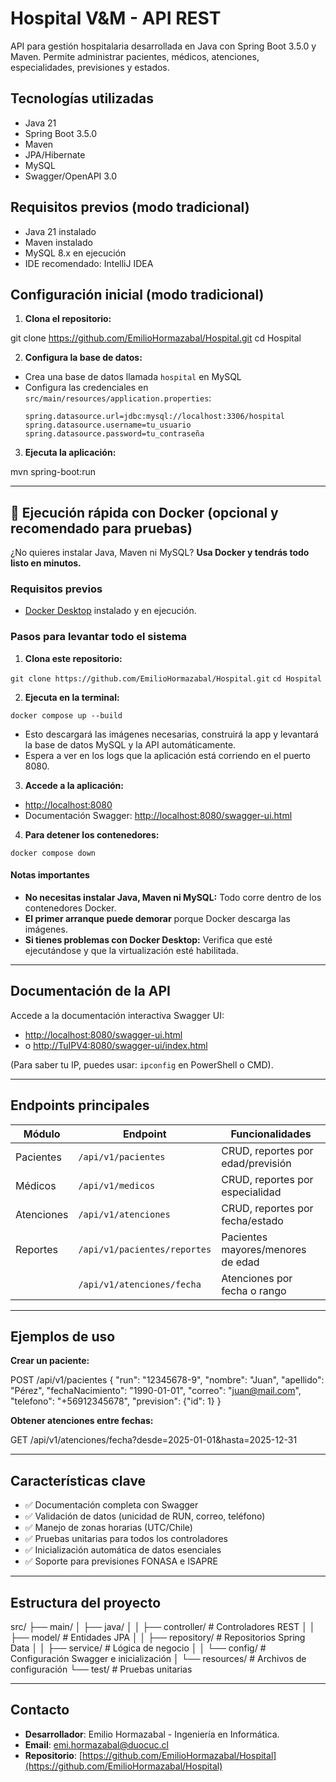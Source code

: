 # Hospital V&M - API REST

API para gestión hospitalaria desarrollada en Java con Spring Boot 3.5.0 y Maven. Permite administrar pacientes, médicos, atenciones, especialidades, previsiones y estados.

## Tecnologías utilizadas
- Java 21
- Spring Boot 3.5.0
- Maven
- JPA/Hibernate
- MySQL
- Swagger/OpenAPI 3.0

## Requisitos previos (modo tradicional)
- Java 21 instalado
- Maven instalado
- MySQL 8.x en ejecución
- IDE recomendado: IntelliJ IDEA

## Configuración inicial (modo tradicional)
1. **Clona el repositorio:**

git clone https://github.com/EmilioHormazabal/Hospital.git
cd Hospital

2. **Configura la base de datos:**
- Crea una base de datos llamada `hospital` en MySQL
- Configura las credenciales en `src/main/resources/application.properties`:
  ```
  spring.datasource.url=jdbc:mysql://localhost:3306/hospital
  spring.datasource.username=tu_usuario
  spring.datasource.password=tu_contraseña
  ```

3. **Ejecuta la aplicación:**

mvn spring-boot:run


---

## 🚀 Ejecución rápida con Docker (opcional y recomendado para pruebas)

¿No quieres instalar Java, Maven ni MySQL? **Usa Docker y tendrás todo listo en minutos.**

### Requisitos previos
- [Docker Desktop](https://www.docker.com/products/docker-desktop/) instalado y en ejecución.

### Pasos para levantar todo el sistema
1. **Clona este repositorio:**

`git clone https://github.com/EmilioHormazabal/Hospital.git`
`cd Hospital`

2. **Ejecuta en la terminal:**

`docker compose up --build`

- Esto descargará las imágenes necesarias, construirá la app y levantará la base de datos MySQL y la API automáticamente.
- Espera a ver en los logs que la aplicación está corriendo en el puerto 8080.

3. **Accede a la aplicación:**
- [http://localhost:8080](http://localhost:8080)
- Documentación Swagger: [http://localhost:8080/swagger-ui.html](http://localhost:8080/swagger-ui.html)

4. **Para detener los contenedores:**

`docker compose down`


#### Notas importantes
- **No necesitas instalar Java, Maven ni MySQL:** Todo corre dentro de los contenedores Docker.
- **El primer arranque puede demorar** porque Docker descarga las imágenes.
- **Si tienes problemas con Docker Desktop:** Verifica que esté ejecutándose y que la virtualización esté habilitada.

---

## Documentación de la API

Accede a la documentación interactiva Swagger UI:

- [http://localhost:8080/swagger-ui.html](http://localhost:8080/swagger-ui.html)
- o [http://TuIPV4:8080/swagger-ui/index.html](http://TuIPV4:8080/swagger-ui/index.html)

(Para saber tu IP, puedes usar: `ipconfig` en PowerShell o CMD).

---

## Endpoints principales

| Módulo         | Endpoint                     | Funcionalidades                       |
|----------------|------------------------------|---------------------------------------|
| Pacientes      | `/api/v1/pacientes`          | CRUD, reportes por edad/previsión     |
| Médicos        | `/api/v1/medicos`            | CRUD, reportes por especialidad       |
| Atenciones     | `/api/v1/atenciones`         | CRUD, reportes por fecha/estado       |
| Reportes       | `/api/v1/pacientes/reportes` | Pacientes mayores/menores de edad     |
|                | `/api/v1/atenciones/fecha`   | Atenciones por fecha o rango          |

---

## Ejemplos de uso

**Crear un paciente:**

POST /api/v1/pacientes
{
"run": "12345678-9",
"nombre": "Juan",
"apellido": "Pérez",
"fechaNacimiento": "1990-01-01",
"correo": "juan@mail.com",
"telefono": "+56912345678",
"prevision": {"id": 1}
}

**Obtener atenciones entre fechas:**

GET /api/v1/atenciones/fecha?desde=2025-01-01&hasta=2025-12-31


---

## Características clave

- ✅ Documentación completa con Swagger
- ✅ Validación de datos (unicidad de RUN, correo, teléfono)
- ✅ Manejo de zonas horarias (UTC/Chile)
- ✅ Pruebas unitarias para todos los controladores
- ✅ Inicialización automática de datos esenciales
- ✅ Soporte para previsiones FONASA e ISAPRE

---

## Estructura del proyecto

src/
├── main/
│ ├── java/
│ │ ├── controller/ # Controladores REST
│ │ ├── model/ # Entidades JPA
│ │ ├── repository/ # Repositorios Spring Data
│ │ ├── service/ # Lógica de negocio
│ │ └── config/ # Configuración Swagger e inicialización
│ └── resources/ # Archivos de configuración
└── test/ # Pruebas unitarias

---

## Contacto

- **Desarrollador**: Emilio Hormazabal - Ingeniería en Informática.
- **Email**: emi.hormazabal@duocuc.cl
- **Repositorio**: [https://github.com/EmilioHormazabal/Hospital](https://github.com/EmilioHormazabal/Hospital)
